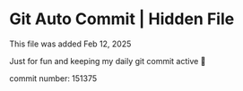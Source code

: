 # Git Auto Commit | Hidden File

This file was added Feb 12, 2025

Just for fun and keeping my daily git commit active 🤪

commit number: 151375
